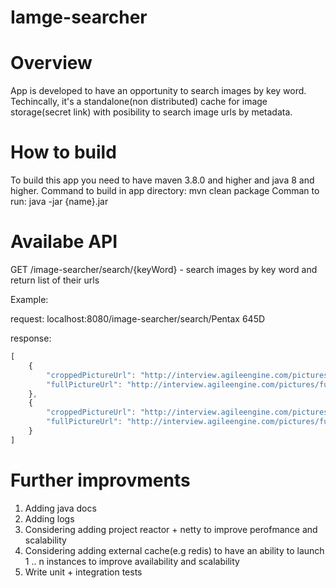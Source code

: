 # Iamge-searcher

# Overview
App is developed to have an opportunity to search images by key word. 
Techincally, it's a standalone(non distributed) cache for image storage(secret link) with posibility to search image urls by metadata.

# How to build 
To build this app you need to have maven 3.8.0 and higher and java 8 and higher.
Command to build in app directory: mvn clean package
Comman to run: java -jar {name}.jar

# Availabe API
GET /image-searcher/search/{keyWord} - search images by key word and return list of their urls

Example: 

request: localhost:8080/image-searcher/search/Pentax 645D

response: 
```js
[
    {
        "croppedPictureUrl": "http://interview.agileengine.com/pictures/cropped/0002.jpg",
        "fullPictureUrl": "http://interview.agileengine.com/pictures/full_size/0002.jpg"
    },
    {
        "croppedPictureUrl": "http://interview.agileengine.com/pictures/cropped/697074.jpg",
        "fullPictureUrl": "http://interview.agileengine.com/pictures/full_size/697074.jpg"
    }
]
```

# Further improvments
1) Adding java docs
2) Adding logs
3) Considering adding project reactor + netty to improve perofmance and scalability
4) Considering adding external cache(e.g redis) to have an ability to launch 1 .. n instances to improve availability and scalability
5) Write unit + integration tests
